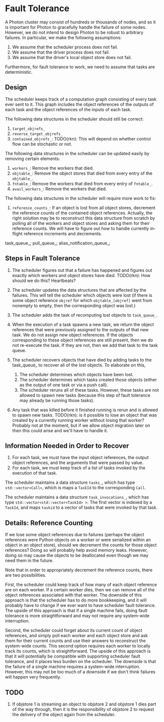 # Fault Tolerance

A Photon cluster may consist of hundreds or thousands of nodes, and so it is
important for Photon to gracefully handle the failure of some nodes. However, we
do not intend to design Photon to be robust to arbitrary failures. In
particular, we make the following assumptions:

1. We assume that the scheduler process does not fail.
2. We assume that the driver process does not fail.
3. We assume that the driver's local object store does not fail.

Furthermore, for fault tolerance to work, we need to assume that tasks are
deterministic.

## Design

The scheduler keeps track of a computation graph consisting of every task ever
sent to it. This graph includes the object references of the outputs of each
task and the object references of the inputs of each task.

The following data structures in the scheduler should still be correct:

1. `target_objrefs_`
2. `reverse_target_objrefs_`
3. `contained_objrefs_`: TODO(rkn): This will depend on whether control flow can
be stochastic or not.

The following data structures in the scheduler can be updated easily by removing
certain elements:

1. `workers_`: Remove the workers that died.
2. `objtable_`: Remove the object stores that died from every entry of
the `objtable_`.
3. `fntable_`: Remove the workers that died from every entry of `fntable_`.
4. `avail_workers_`: Remove the workers that died.

The following data structures in the scheduler will require more work to fix:

1. `reference_counts_`: If an object is lost from all object stores, decrement
the reference counts of the contained object references. Actually, the right
solution may be to reconstruct this data structure from scratch by polling all
of the workers and object stores and asking them for their reference counts. We
will have to figure out how to handle currently in-flight reference increments
and decrements.

task_queue_;
pull_queue_;
alias_notification_queue_;


## Steps in Fault Tolerance

1. The scheduler figures out that a failure has happened and figures out exactly
which workers and object stores have died. TODO(rkn): How should we do this?
Heartbeats?
2. The scheduler updates the data structures that are affected by the failures.
This will tell the scheduler which objects were lost (if there is some object
reference `objref` for which `objtable_[objref]` went from nonempty to empty,
then the corresponding object was lost.)
3. The scheduler adds the task of recomputing lost objects to `task_queue_`.
4. When the execution of a task spawns a new task, we return the object
references that were previously assigned to the outputs of that new task. We do
not assign new object references. If the objects corresponding to these object
references are still present, then we do not re-execute the task. If they are
not, then we add that task to the task queue.
5. The scheduler recovers objects that have died by adding tasks to the
task_queue_ to recover all of the lost objects. To elaborate on this,

    1. The scheduler determines which objects have been lost.
    2. The scheduler determines which tasks created those objects (either as
       the output of one task or via a push call).
    3. The scheduler reruns all of these tasks. However, these tasks are not
       allowed to spawn new tasks (because this step of fault tolerance may
       already be running those tasks).
6. Any task that was killed before it finished running is rerun and is allowed
to spawn new tasks. TODO(rkn): is it possible to lose an object that was created
by a currently running worker without losing that worker? Probably not at the
moment, but if we allow object migration later on then this could arise and
we'll have to handle it.


## Information Needed in Order to Recover

1. For each task, we must have the input object references, the output object
references, and the arguments that were passed by value.
2. For each task, we must keep track of a list of tasks invoked by the execution
of that task.

The scheduler maintains a data structure `tasks_`, which has type
`std::vector<Call>`, which is maps a `TaskId` to the corresponding `Call`.

The scheduler maintains a data structure `task_invocations_`, which has type
`std::vector<std::vector<TaskId> >`. The first vector is indexed by a `TaskId`,
and maps `taskid` to a vector of tasks that were invoked by that task.


## Details: Reference Counting

If we lose some object references due to failures (perhaps the object references
were Python objects on a worker or were serialized within an object in an object
store), should we decrement the counts for those object references? Doing so
will probably help avoid memory leaks. However, doing so may cause the objects
to be deallocated even though we may need them in the future.

Note that in order to appropriately decrement the reference counts, there are
two possibilities.

First, the scheduler could keep track of how many of each object reference are
on each worker. If a certain worker dies, then we can remove all of the object
references associated with that worker. The downside of this approach is that
the scheduler has to do more bookkeeping, and it will probably have to change if
we ever want to have scheduler fault tolerance. The upside of this approach is
that if a single machine fails, doing fault tolerance is more straightforward
and may not require any system-wide interruption.

Second, the scheduler could forget about its current count of object references,
and simply poll each worker and each object store and ask them for their current
counts and use their answers to reconstruct the system-wide counts. This second
option requires each worker to locally track its counts, which is
straightforward. The upside of this approach is that it will potentially be
compatible with supporting scheduler fault tolerance, and it places less burden
on the scheduler. The downside is that the failure of a single machine requires
a system-wide interruption. However, this may not be too much of a downside if
we don't think failures will happen very frequently.

## TODO

1. If objstore 1 is streaming an object to objstore 2 and objstore 1 dies part
of the way through, then it is the responsibility of objstore 2 to request
the delivery of the object again from the scheduler.
